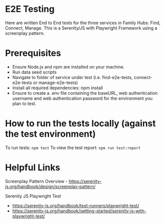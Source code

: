 # E2E Testing

Here are written End to End tests for the three services in Family Hubs: Find, Connect, Manage.
This is a Serenity/JS with Playwright Framework using a screenplay pattern.

# Prerequisites

- Ensure Node.js and npm are installed on your machine.
- Run data seed scripts
- Navigate to folder of service under test (i.e. find-e2e-tests, connect-e2e-tests or manage-e2e-tests)
- Install all required dependencies: npm install
- Ensure to create a .env file containing the baseURL, web authentication username and web authentication password for
  the environment you plan to test.

# How to run the tests locally (against the test environment)

To run tests: `npm test`
To view the test report: `npm run test:report`

# Helpful Links

Screenplay Pattern Overview - https://serenity-js.org/handbook/design/screenplay-pattern/

Serenity JS Playwright Test

- https://serenity-js.org/handbook/test-runners/playwright-test/
- https://serenity-js.org/handbook/getting-started/serenity-js-with-playwright-test/

